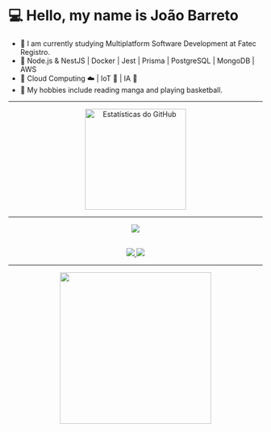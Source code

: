 # 💻 Hello, my name is João Barreto

- 🌿 I am currently studying Multiplatform Software Development at Fatec Registro.
- 🦕  Node.js & NestJS | Docker | Jest | Prisma | PostgreSQL | MongoDB | AWS
- 🍉 Cloud Computing ☁️ | IoT 🔗 | IA 🤖
- 🦐 My hobbies include reading manga and playing basketball.

<hr>
<div align="center">
<img height="200px" src="https://github-readme-stats.vercel.app/api/top-langs/?username=jaobarreto&theme=dark&hide_border=true&include_all_commits=false&count_private=false&layout=compact" alt="Estatísticas do GitHub">
</div>
<hr>
<div align="left">
  <p align="center">
  <a href="https://skillicons.dev">
    <img src="https://skillicons.dev/icons?i=git,docker,linux,aws,java,py,ts,js,nodejs,nestjs,jest,mongodb,mysql,postgres,redis" />
  </a>
  </p>
</div>
<br>
<div align="center">
  <a href="https://www.instagram.com/akabarreto/" target="_blank">
    <img src="https://skillicons.dev/icons?i=instagram" />
  </a>
  <a href="https://www.linkedin.com/in/jaobarreto01/" target="_blank">
    <img src="https://skillicons.dev/icons?i=linkedin" />
  </a>
</div>

 <hr>
<div align="center">
<img height="300px" src="https://giffiles.alphacoders.com/221/221987.gif"/>
</div>

<br clear="both">

